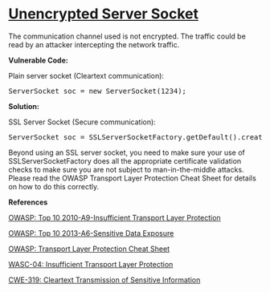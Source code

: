 # [Unencrypted Server Socket](http://find-sec-bugs.github.io/bugs.htm#UNENCRYPTED_SERVER_SOCKET)

The communication channel used is not encrypted. The traffic could be read by an attacker intercepting the network traffic.

**Vulnerable Code:**  

Plain server socket (Cleartext communication):

<pre>ServerSocket soc = new ServerSocket(1234);</pre>

**Solution:**  

SSL Server Socket (Secure communication):

<pre>ServerSocket soc = SSLServerSocketFactory.getDefault().createServerSocket(1234);</pre>

Beyond using an SSL server socket, you need to make sure your use of SSLServerSocketFactory does all the appropriate certificate validation checks to
make sure you are not subject to man-in-the-middle attacks. Please read the OWASP Transport Layer Protection Cheat Sheet for details on how
to do this correctly.

**References**  

[OWASP: Top 10 2010-A9-Insufficient Transport Layer Protection](https://www.owasp.org/index.php/Top_10_2010-A9)  

[OWASP: Top 10 2013-A6-Sensitive Data Exposure](https://www.owasp.org/index.php/Top_10_2013-A6-Sensitive_Data_Exposure)  

[OWASP: Transport Layer Protection Cheat Sheet](https://www.owasp.org/index.php/Transport_Layer_Protection_Cheat_Sheet)  

[WASC-04: Insufficient Transport Layer Protection](http://projects.webappsec.org/w/page/13246945/Insufficient%20Transport%20Layer%20Protection)  

[CWE-319: Cleartext Transmission of Sensitive Information](http://cwe.mitre.org/data/definitions/319.html)